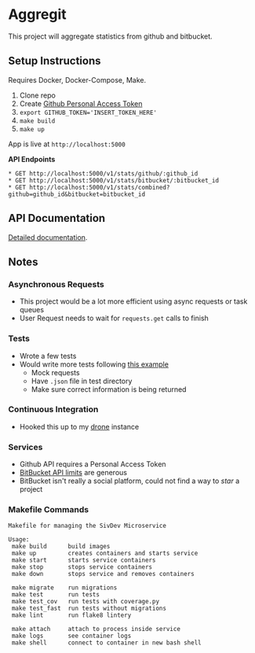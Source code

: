 # Aggregit

This project will aggregate statistics from github and bitbucket.

## Setup Instructions

Requires Docker, Docker-Compose, Make.

1. Clone repo
1. Create [Github Personal Access Token](https://github.com/settings/tokens)
1. `export GITHUB_TOKEN='INSERT_TOKEN_HERE'`
1. `make build`
1. `make up`

App is live at `http://localhost:5000`

**API Endpoints**

```console
* GET http://localhost:5000/v1/stats/github/:github_id
* GET http://localhost:5000/v1/stats/bitbucket/:bitbucket_id
* GET http://localhost:5000/v1/stats/combined?github=github_id&bitbucket=bitbucket_id
```

## API Documentation

[Detailed documentation](docs/api/).

## Notes

### Asynchronous Requests

* This project would be a lot more efficient using async requests or task queues
* User Request needs to wait for `requests.get` calls to finish

### Tests

* Wrote a few tests
* Would write more tests following [this example](https://github.com/alysivji/aggregit/blob/master/tests/adapters/bitbucket_test.py#L16)
    * Mock requests
    * Have `.json` file in test directory
    * Make sure correct information is being returned

### Continuous Integration

* Hooked this up to my [drone](https://drone.io) instance

### Services

* Github API requires a Personal Access Token
* [BitBucket API limits](https://confluence.atlassian.com/bitbucket/rate-limits-668173227.html) are generous
* BitBucket isn't really a social platform, could not find a way to *star* a project

### Makefile Commands

```text
Makefile for managing the SivDev Microservice

Usage:
 make build      build images
 make up         creates containers and starts service
 make start      starts service containers
 make stop       stops service containers
 make down       stops service and removes containers

 make migrate    run migrations
 make test       run tests
 make test_cov   run tests with coverage.py
 make test_fast  run tests without migrations
 make lint       run flake8 lintery

 make attach     attach to process inside service
 make logs       see container logs
 make shell      connect to container in new bash shell
```
